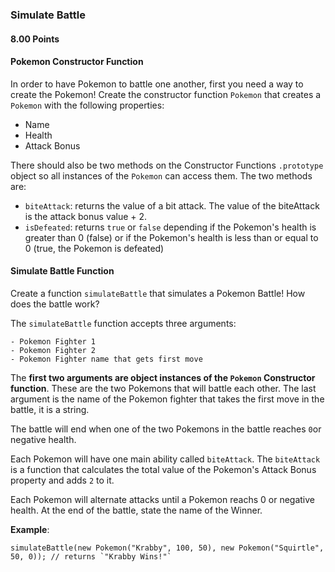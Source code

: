 ### Simulate Battle

#### 8.00 Points

#### Pokemon Constructor Function

In order to have Pokemon to battle one another, first you need a way to create the Pokemon! Create the constructor function `Pokemon` that creates a `Pokemon`
with the following properties:

- Name
- Health
- Attack Bonus

There should also be two methods on the Constructor Functions `.prototype` object so all instances of the `Pokemon` can access them. The two methods are:

- `biteAttack`: returns the value of a bit attack.  The value of the biteAttack is the attack bonus value + 2.
- `isDefeated`: returns `true` or `false` depending if the Pokemon's health is greater than 0 (false) or if the Pokemon's health is less than or equal to 0 (true, the Pokemon is defeated)


#### Simulate Battle Function

Create a function `simulateBattle` that simulates a Pokemon Battle! How does the battle work? 

The `simulateBattle` function accepts three arguments:

	- Pokemon Fighter 1
	- Pokemon Fighter 2
	- Pokemon Fighter name that gets first move


The **first two arguments are object instances of the `Pokemon` Constructor function**.  These are the two Pokemons that
will battle each other.  The last argument is the name of the Pokemon fighter that takes the first move in the battle, it is a string.

The battle will end when one of the two Pokemons in the battle reaches `0`or negative health.  

Each Pokemon will have one main ability called `biteAttack`.  The `biteAttack` is a function that calculates the total value of the Pokemon's Attack Bonus property and adds `2` to it. 

Each Pokemon will alternate attacks until a Pokemon reachs 0 or negative health. At the end of the battle, state the name of the Winner. 

**Example**:

```
simulateBattle(new Pokemon("Krabby", 100, 50), new Pokemon("Squirtle", 50, 0)); // returns `"Krabby Wins!"`
```

